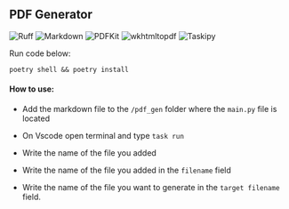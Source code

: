 ## PDF Generator

![Ruff](https://img.shields.io/badge/Ruff-0.6.5-blue?logo=python)
![Markdown](https://img.shields.io/badge/Markdown-3.7-purple?logo=markdown)
![PDFKit](https://img.shields.io/badge/PDFKit-1.0.0-lightgrey?logo=pdfkit)
![wkhtmltopdf](https://img.shields.io/badge/wkhtmltopdf-0.2-darkgreen?logo=wkhtmltopdf)
![Taskipy](https://img.shields.io/badge/Taskipy-1.13.0-green?logo=taskipy)


Run code below:

```shell
poetry shell && poetry install
```


#### How to use:

- Add the markdown file to the `/pdf_gen` folder where the `main.py` file is located

- On Vscode open terminal and type `task run`

- Write the name of the file you added

- Write the name of the file you added in the `filename` field

- Write the name of the file you want to generate in the `target filename` field.